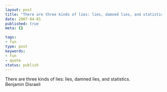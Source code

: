 ```yaml
---
layout: post
title: "There are three kinds of lies: lies, damned lies, and statistics."
date: 2007-04-01
published: true
meta: {}

tags:
- fun
type: post
keywords:
- fun
- quote
status: publish
---
```

There are three kinds of lies: lies, damned lies, and statistics.<br />Benjamin Disraeli

